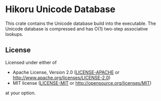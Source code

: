 # Hikoru Unicode Database

This crate contains the Unicode database build into the executable.
The Unicode database is compressed and has O(1) two-step associative lookups.


## License

Licensed under either of

 * Apache License, Version 2.0
   ([LICENSE-APACHE](LICENSE-APACHE) or http://www.apache.org/licenses/LICENSE-2.0)
 * MIT license
   ([LICENSE-MIT](LICENSE-MIT) or http://opensource.org/licenses/MIT)

at your option.

